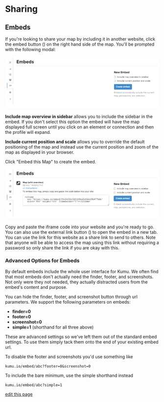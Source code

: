 # Sharing

## Embeds

If you're looking to share your map by including it in another website, click the embed button (<i class="fa fa-code"></i>) on the right hand side of the map. You'll be prompted with the following modal:

<img class="img-responsive" src="/images/embed-modal.png" />

**Include map overview in sidebar** allows you to include the sidebar in the embed. If you don't select this option the embed will have the map displayed full screen until you click on an element or connection and then the profile will expand.

**Include current position and scale** allows you to override the default positioning of the map and instead use the current position and zoom of the map as displayed in your browser.

Click "Embed this Map" to create the embed.

<img class="img-responsive" src="/images/embed-modal-created.png" />

Copy and paste the iframe code into your website and you're ready to go. You can also use the external link button (<i class="fa fa-external-link-square"></i>) to open the embed in a new tab. You can use the link for this website as a share link to send to others. Note that anyone will be able to access the map using this link without requiring a password so only share the link if you are okay with this.

### Advanced Options for Embeds

By default embeds include the whole user interface for Kumu. We often find that most embeds don't actually need the finder, footer, and screenshots. Not only were they not needed, they actually distracted users from the embed's content and purpose.

You can hide the finder, footer, and screenshot button through url parameters. We support the following parameters on embeds:

* **finder=0**
* **footer=0**
* **screenshot=0**
* **simple=1** (shorthand for all three above)

These are advanced settings so we've left them out of the standard embed settings. To use them simply tack them onto the end of your existing embed url.

To disable the footer and screenshots you'd use something like
```
kumu.io/embed/abc?footer=0&screenshot=0
```

To include the bare minimum, use the simple shorthand instead
```
kumu.io/embed/abc?simple=1
```

<span class="edit-link"><a href="https://github.com/kumu/docs/blob/master/guides/sharing.md" target="_blank"><i class="fa fa-github"></i> edit this page</a></span>
